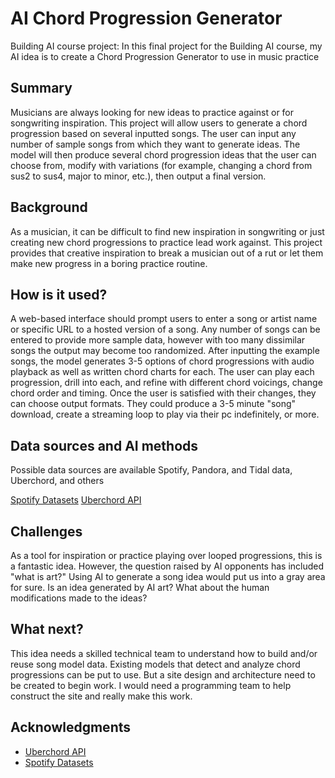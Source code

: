 <!-- This is the markdown template for the final project of the Building AI course, 
created by Reaktor Innovations and University of Helsinki. 
Copy the template, paste it to your GitHub README and edit! -->

# AI Chord Progression Generator
Building AI course project:
In this final project for the Building AI course, my AI idea is to create a Chord Progression Generator to use in music practice

## Summary

Musicians are always looking for new ideas to practice against or for songwriting inspiration. This project will allow users to generate a chord progression based on several inputted songs.
The user can input any number of sample songs from which they want to generate ideas. The model will then produce several chord progression ideas that the user can choose from, modify with variations (for example, changing a chord from sus2 to sus4, major to minor, etc.), then output a final version.

## Background

As a musician, it can be difficult to find new inspiration in songwriting or just creating new chord progressions to practice lead work against. This project provides that creative inspiration to break a musician out of a rut or let them make new progress in a boring practice routine.

## How is it used?

A web-based interface should prompt users to enter a song or artist name or specific URL to a hosted version of a song. Any number of songs can be entered to provide more sample data, however with too many dissimilar songs the output may become too randomized.
After inputting the example songs, the model generates 3-5 options of chord progressions with audio playback as well as written chord charts for each. The user can play each progression, drill into each, and refine with different chord voicings, change chord order and timing. 
Once the user is satisfied with their changes, they can choose output formats. They could produce a 3-5 minute "song" download, create a streaming loop to play via their pc indefinitely, or more.

## Data sources and AI methods

Possible data sources are available Spotify, Pandora, and Tidal data, Uberchord, and others

[Spotify Datasets](https://research.atspotify.com/datasets/)
[Uberchord API](https://api.uberchord.com/)

## Challenges

As a tool for inspiration or practice playing over looped progressions, this is a fantastic idea. However, the question raised by AI opponents has included "what is art?" Using AI to generate a song idea would put us into a gray area for sure. Is an idea generated by AI art? What about the human modifications made to the ideas?

## What next?

This idea needs a skilled technical team to understand how to build and/or reuse song model data. Existing models that detect and analyze chord progressions can be put to use. But a site design and architecture need to be created to begin work. I would need a programming team to help construct the site and really make this work.


## Acknowledgments

* [Uberchord API](https://api.uberchord.com/)
* [Spotify Datasets](https://research.atspotify.com/datasets/)
